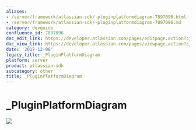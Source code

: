 ```yaml
---
aliases:
- /server/framework/atlassian-sdk/-pluginplatformdiagram-7897096.html
- /server/framework/atlassian-sdk/-pluginplatformdiagram-7897096.md
category: devguide
confluence_id: 7897096
dac_edit_link: https://developer.atlassian.com/pages/editpage.action?cjm=wozere&pageId=7897096
dac_view_link: https://developer.atlassian.com/pages/viewpage.action?cjm=wozere&pageId=7897096
date: '2017-12-08'
legacy_title: _PluginPlatformDiagram
platform: server
product: atlassian-sdk
subcategory: other
title: _PluginPlatformDiagram
---
```

# \_PluginPlatformDiagram

![](/server/framework/atlassian-sdk/images/plugindevelopmentplatform.png)
